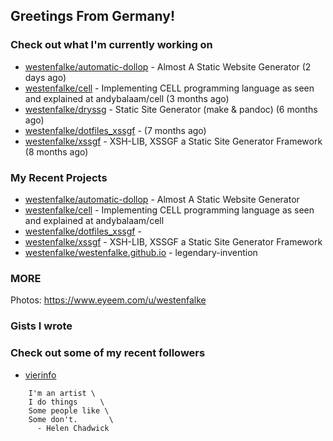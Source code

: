 ## Greetings From Germany!

### Check out what I'm currently working on

- [westenfalke/automatic-dollop](https://github.com/westenfalke/automatic-dollop) - Almost A Static Website Generator (2 days ago)
- [westenfalke/cell](https://github.com/westenfalke/cell) - Implementing CELL programming language as seen and explained at andybalaam/cell (3 months ago)
- [westenfalke/dryssg](https://github.com/westenfalke/dryssg) - Static Site Generator (make &amp; pandoc) (6 months ago)
- [westenfalke/dotfiles_xssgf](https://github.com/westenfalke/dotfiles_xssgf) -  (7 months ago)
- [westenfalke/xssgf](https://github.com/westenfalke/xssgf) - XSH-LIB, XSSGF a Static Site Generator Framework (8 months ago)

### My Recent Projects

- [westenfalke/automatic-dollop](https://github.com/westenfalke/automatic-dollop) - Almost A Static Website Generator
- [westenfalke/cell](https://github.com/westenfalke/cell) - Implementing CELL programming language as seen and explained at andybalaam/cell
- [westenfalke/dotfiles_xssgf](https://github.com/westenfalke/dotfiles_xssgf) - 
- [westenfalke/xssgf](https://github.com/westenfalke/xssgf) - XSH-LIB, XSSGF a Static Site Generator Framework
- [westenfalke/westenfalke.github.io](https://github.com/westenfalke/westenfalke.github.io) - legendary-invention

### MORE 
Photos: https://www.eyeem.com/u/westenfalke

### Gists I wrote


### Check out some of my recent followers

- [vierinfo](https://github.com/vierinfo)

```vim 
    I'm an artist \
    I do things     \
    Some people like \
    Some don't.       \
      - Helen Chadwick
```

